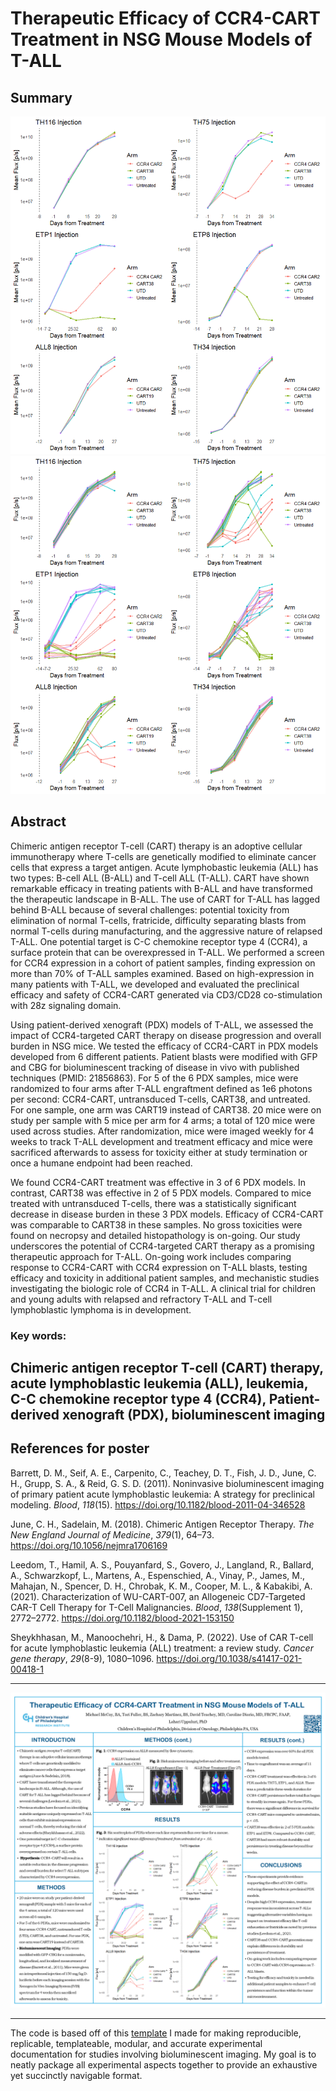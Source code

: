 # Therapeutic Efficacy of CCR4-CART Treatment in NSG Mouse Models of T-ALL
## Summary
![](data/processed/group.PNG)
![](data/processed/individual.PNG)

## Abstract
Chimeric antigen receptor T-cell (CART) therapy is an adoptive cellular immunotherapy where T-cells are genetically modified to eliminate cancer cells that express a target antigen. Acute lymphobastic leukemia (ALL) has two types: B-cell ALL (B-ALL) and T-cell ALL (T-ALL). CART have shown remarkable efficacy in treating patients with B-ALL and have transformed the therapeutic landscape in B-ALL. The use of CART for T-ALL has lagged behind B-ALL because of several challenges: potential toxicity from elimination of normal T-cells, fratricide, difficulty separating blasts from normal T-cells during manufacturing, and the aggressive nature of relapsed T-ALL. One potential target is C-C chemokine receptor type 4 (CCR4), a surface protein that can be overexpressed in T-ALL. We performed a screen for CCR4 expression in a cohort of patient samples, finding expression on more than 70% of T-ALL samples examined. Based on high-expression in many patients with T-ALL, we developed and evaluated the preclinical efficacy and safety of CCR4-CART generated via CD3/CD28 co-stimulation with 28z signaling domain.

Using patient-derived xenograft (PDX) models of T-ALL, we assessed the impact of CCR4-targeted CART therapy on disease progression and overall burden in NSG mice. We tested the efficacy of CCR4-CART in PDX models developed from 6 different patients. Patient blasts were modified with GFP and CBG for bioluminescent tracking of disease in vivo with published techniques (PMID: 21856863). For 5 of the 6 PDX samples, mice were randomized to four arms after T-ALL engraftment defined as 1e6 photons per second: CCR4-CART, untransduced T-cells, CART38, and untreated. For one sample, one arm was CART19 instead of CART38. 20 mice were on study per sample with 5 mice per arm for 4 arms; a total of 120 mice were used across studies. After randomization, mice were imaged weekly for 4 weeks to track T-ALL development and treatment efficacy and mice were sacrificed afterwards to assess for toxicity either at study termination or once a humane endpoint had been reached.

We found CCR4-CART treatment was effective in 3 of 6 PDX models. In contrast, CART38 was effective in 2 of 5 PDX models. Compared to mice treated with untransduced T-cells, there was a statistically significant decrease in disease burden in these 3 PDX models. Efficacy of CCR4-CART was comparable to CART38 in these samples. No gross toxicities were found on necropsy and detailed histopathology is on-going. Our study underscores the potential of CCR4-targeted CART therapy as a promising therapeutic approach for T-ALL. On-going work includes comparing response to CCR4-CART with CCR4 expression on T-ALL blasts, testing efficacy and toxicity in additional patient samples, and mechanistic studies investigating the biologic role of CCR4 in T-ALL. A clinical trial for children and young adults with relapsed and refractory T-ALL and T-cell lymphoblastic lymphoma is in development.

### Key words:
Chimeric antigen receptor T-cell (CART) therapy, acute lymphoblastic leukemia (ALL), leukemia, C-C chemokine receptor type 4 (CCR4), Patient-derived xenograft (PDX), bioluminescent imaging
---

## References for poster
Barrett, D. M., Seif, A. E., Carpenito, C., Teachey, D. T., Fish, J. D., June, C. H., Grupp, S. A., & Reid, G. S. D. (2011). Noninvasive bioluminescent imaging of primary patient acute lymphoblastic leukemia: A strategy for preclinical modeling. *Blood*, *118*(15). https://doi.org/10.1182/blood-2011-04-346528

June, C. H., Sadelain, M. (2018). Chimeric Antigen Receptor Therapy. *The New England Journal of Medicine*, *379*(1), 64–73. https://doi.org/10.1056/nejmra1706169

Leedom, T., Hamil, A. S., Pouyanfard, S., Govero, J., Langland, R., Ballard, A., Schwarzkopf, L., Martens, A., Espenschied, A., Vinay, P., James, M., Mahajan, N., Spencer, D. H., Chrobak, K. M., Cooper, M. L., & Kabakibi, A. (2021). Characterization of WU-CART-007, an Allogeneic CD7-Targeted CAR-T Cell Therapy for T-Cell Malignancies. *Blood*, *138*(Supplement 1), 2772–2772. https://doi.org/10.1182/blood-2021-153150

Sheykhhasan, M., Manoochehri, H., & Dama, P. (2022). Use of CAR T-cell for acute lymphoblastic leukemia (ALL) treatment: a review study. *Cancer gene therapy*, *29*(8-9), 1080–1096. https://doi.org/10.1038/s41417-021-00418-1

---

![](data/processed/ccr4_poster.PNG)

---

The code is based off of this [template](https://github.com/mmccoy-01/bioluminsecent_imaging_experimental_template) I made for making reproducible, replicable, templateable, modular, and accurate experimental documentation for studies involving bioluminescent imaging. My goal is to neatly package all experimental aspects together to provide an exhaustive yet succinctly navigable format.